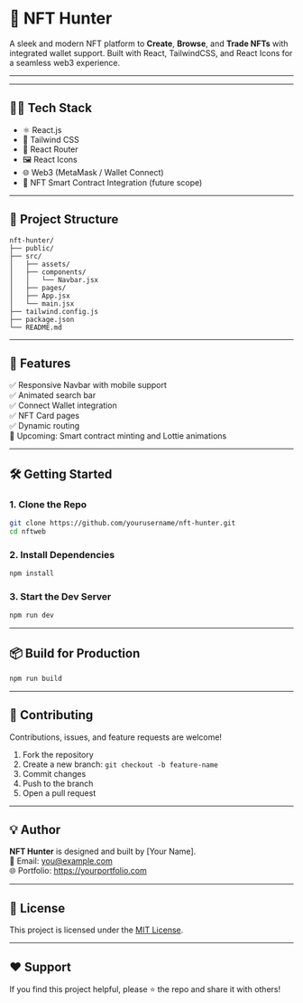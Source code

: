 
# 🚀 NFT Hunter

A sleek and modern NFT platform to **Create**, **Browse**, and **Trade NFTs** with integrated wallet support. Built with React, TailwindCSS, and React Icons for a seamless web3 experience.

---


---


## 🧑‍💻 Tech Stack

- ⚛️ React.js
- 🎨 Tailwind CSS
- 🧭 React Router
- 🖼️ React Icons
- 🌐 Web3 (MetaMask / Wallet Connect)
- 🛒 NFT Smart Contract Integration (future scope)

---

## 📁 Project Structure

```
nft-hunter/
├── public/
├── src/
│   ├── assets/
│   ├── components/
│   │   └── Navbar.jsx
│   ├── pages/
│   ├── App.jsx
│   └── main.jsx
├── tailwind.config.js
├── package.json
└── README.md
```

---

## 🚦 Features

✅ Responsive Navbar with mobile support  
✅ Animated search bar  
✅ Connect Wallet integration  
✅ NFT Card pages  
✅ Dynamic routing  
🚧 Upcoming: Smart contract minting and Lottie animations

---

## 🛠️ Getting Started

### 1. Clone the Repo

```bash
git clone https://github.com/yourusername/nft-hunter.git
cd nftweb
```

### 2. Install Dependencies

```bash
npm install
```

### 3. Start the Dev Server

```bash
npm run dev
```

---

## 📦 Build for Production

```bash
npm run build
```

---

## 🤝 Contributing

Contributions, issues, and feature requests are welcome!

1. Fork the repository
2. Create a new branch: `git checkout -b feature-name`
3. Commit changes
4. Push to the branch
5. Open a pull request

---

## 💡 Author

**NFT Hunter** is designed and built by [Your Name].  
📧 Email: you@example.com  
🌐 Portfolio: https://yourportfolio.com

---

## 📜 License

This project is licensed under the [MIT License](LICENSE).

---

## ❤️ Support

If you find this project helpful, please ⭐ the repo and share it with others!
